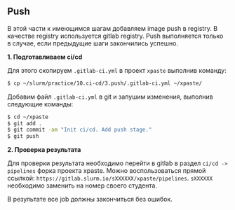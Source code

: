 ## Push

В этой части к имеющимся шагам добавляем image push в registry. В качестве registry используется gitlab registry. Push выполняется только в случае, если предыдущие шаги закончились успешно.

**1. Подготавливаем ci/cd**

Для этого скопируем `.gitlab-ci.yml` в проект `xpaste` выполнив команду:

```bash
$ cp ~/slurm/practice/10.ci-cd/3.push/.gitlab-ci.yml ~/xpaste/
```
Добавим файл `.gitlab-ci.yml` в git и запушим изменения, выполнив следующие команды:

```bash
$ cd ~/xpaste
$ git add .
$ git commit -am "Init ci/cd. Add push stage."
$ git push
```

**2. Проверка результата**

Для проверки результата необходимо перейти в gitlab в раздел `ci/cd -> pipelines` форка проекта xpaste. 
Можно воспользоваться прямой ссылкой: `https://gitlab.slurm.io/sXXXXXX/xpaste/pipelines`. `sXXXXXX` необходимо заменить на номер своего студента.

В результате все job должны закончиться без ошибок.

